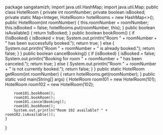 package sangatamizh;
import java.util.HashMap;
import java.util.Map;
public class HotelRoom {
    private int roomNumber;
    private boolean isBooked;
    private static Map<Integer, HotelRoom> hotelRooms = new HashMap<>();
    public HotelRoom(int roomNumber) {
        this.roomNumber = roomNumber;
        this.isBooked = false;
        hotelRooms.put(roomNumber, this);
    }
    public boolean isAvailable() {
        return !isBooked;
    }
    public boolean bookRoom() {
        if (!isBooked) {
            isBooked = true;
            System.out.println("Room " + roomNumber + " has been successfully booked.");
            return true;
        } else {
            System.out.println("Room " + roomNumber + " is already booked.");
            return false;
        }
    }
    public boolean cancelBooking() {
        if (isBooked) {
            isBooked = false;
            System.out.println("Booking for room " + roomNumber + " has been canceled.");
            return true;
        } else {
            System.out.println("Room " + roomNumber + " is not currently booked.");
            return false;
        }
    }
    public static HotelRoom getRoom(int roomNumber) {
        return hotelRooms.get(roomNumber);
    }
    public static void main(String[] args) {
        HotelRoom room101 = new HotelRoom(101);
        HotelRoom room102 = new HotelRoom(102);

        room101.bookRoom();
        room101.bookRoom();
        room101.cancelBooking();
        room101.bookRoom();
        System.out.println("Room 102 available? " + room102.isAvailable());
    }
}
